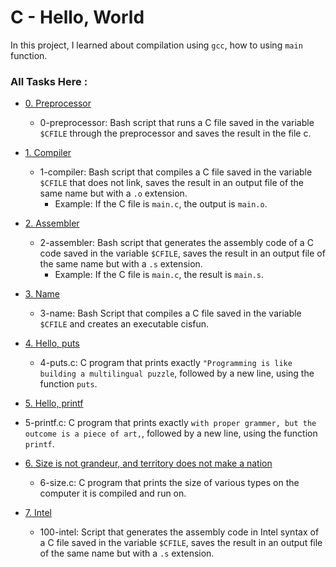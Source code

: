 # C - Hello, World

In this project, I learned about compilation using `gcc`, how to using `main` function.

### All Tasks Here :

+ [0. Preprocessor](https://github.com/BigGtpoint/alx-low_level_programming/blob/main/0x00-hello_world/0-preprocessor)
  - 0-preprocessor: Bash script that runs a C file saved in the variable `$CFILE` through the preprocessor and saves the result in the file c.
  
+ [1. Compiler](https://github.com/BigGtpoint/alx-low_level_programming/blob/main/0x00-hello_world/1-compiler)
  - 1-compiler: Bash script that compiles a C file saved in the variable `$CFILE` that does not link, saves the result in an output file of the same name but with a `.o`     extension.
     - Example: If the C file is `main.c`, the output is `main.o`.
     
+ [2. Assembler](https://github.com/BigGtpoint/alx-low_level_programming/blob/main/0x00-hello_world/2-assembler)
  - 2-assembler: Bash script that generates the assembly code of a C code saved in the variable `$CFILE`, saves the result in an output file of the same name but with a     `.s` extension.
     - Example: If the C file is `main.c`, the result is `main.s`.
     
+ [3. Name](https://github.com/BigGtpoint/alx-low_level_programming/blob/main/0x00-hello_world/3-name)
  - 3-name: Bash Script that compiles a C file saved in the variable `$CFILE` and creates an executable cisfun.
    
+ [4. Hello, puts](https://github.com/BigGtpoint/alx-low_level_programming/blob/main/0x00-hello_world/4-puts.c)
  - 4-puts.c: C program that prints exactly `"Programming is like building a multilingual puzzle`, followed by a new line, using the function `puts`.
  
+ [5. Hello, printf](https://github.com/BigGtpoint/alx-low_level_programming/blob/main/0x00-hello_world/5-printf.c)
 - 5-printf.c: C program that prints exactly `with proper grammer, but the outcome is a piece of art,`, followed by a new line, using the function `printf`.
 
+ [6. Size is not grandeur, and territory does not make a nation](https://github.com/BigGtpoint/alx-low_level_programming/blob/main/0x00-hello_world/6-size.c)
  - 6-size.c: C program that prints the size of various types on the computer it is compiled and run on.
 
+ [7. Intel](https://github.com/BigGtpoint/alx-low_level_programming/blob/main/0x00-hello_world/100-intel)
  - 100-intel: Script that generates the assembly code in Intel syntax of a C file saved in the variable `$CFILE`, saves the result in an output file of the same name but with a `.s` extension.
  


  
  
